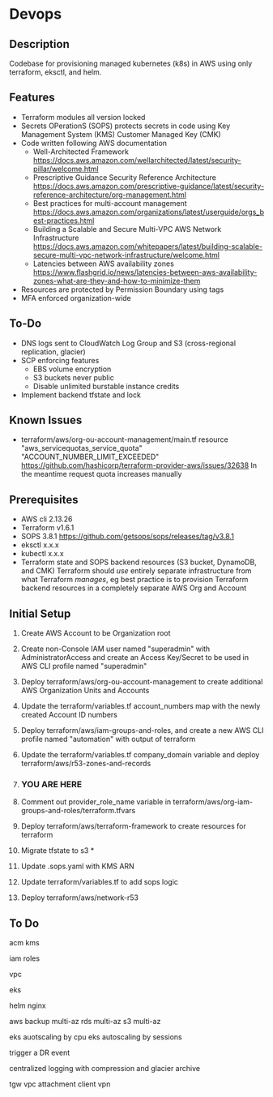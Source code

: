 # Devops

## Description
Codebase for provisioning managed kubernetes (k8s) in AWS using only terraform, eksctl, and helm.

## Features
- Terraform modules all version locked
- Secrets OPerationS (SOPS) protects secrets in code using Key Management System (KMS) Customer Managed Key (CMK)
- Code written following AWS documentation
  - Well-Architected Framework  https://docs.aws.amazon.com/wellarchitected/latest/security-pillar/welcome.html
  - Prescriptive Guidance Security Reference Architecture https://docs.aws.amazon.com/prescriptive-guidance/latest/security-reference-architecture/org-management.html
  - Best practices for multi-account management https://docs.aws.amazon.com/organizations/latest/userguide/orgs_best-practices.html
  - Building a Scalable and Secure Multi-VPC AWS Network Infrastructure https://docs.aws.amazon.com/whitepapers/latest/building-scalable-secure-multi-vpc-network-infrastructure/welcome.html
  - Latencies between AWS availability zones https://www.flashgrid.io/news/latencies-between-aws-availability-zones-what-are-they-and-how-to-minimize-them
- Resources are protected by Permission Boundary using tags
- MFA enforced organization-wide

## To-Do
- DNS logs sent to CloudWatch Log Group and S3 (cross-regional replication, glacier)
- SCP enforcing features
  - EBS volume encryption
  - S3 buckets never public
  - Disable unlimited burstable instance credits
- Implement backend tfstate and lock

## Known Issues
- terraform/aws/org-ou-account-management/main.tf
  resource "aws_servicequotas_service_quota" "ACCOUNT_NUMBER_LIMIT_EXCEEDED"
  https://github.com/hashicorp/terraform-provider-aws/issues/32638
  In the meantime request quota increases manually

## Prerequisites
- AWS cli 2.13.26
- Terraform v1.6.1
- SOPS 3.8.1  https://github.com/getsops/sops/releases/tag/v3.8.1
- eksctl x.x.x
- kubectl x.x.x
- Terraform state and SOPS backend resources (S3 bucket, DynamoDB, and CMK)
  Terraform should _use_ entirely separate infrastructure from what Terraform _manages_, eg best practice is to provision Terraform backend resources in a completely separate AWS Org and Account

## Initial Setup
1. Create AWS Account to be Organization root
1. Create non-Console IAM user named "superadmin" with AdministratorAccess and create an Access Key/Secret to be used in AWS CLI profile named "superadmin"
1. Deploy terraform/aws/org-ou-account-management to create additional AWS Organization Units and Accounts
1. Update the terraform/variables.tf account_numbers map with the newly created Account ID numbers
1. Deploy terraform/aws/iam-groups-and-roles, and create a new AWS CLI profile named "automation" with output of terraform
1. Update the terraform/variables.tf company_domain variable and deploy terraform/aws/r53-zones-and-records
1. ### YOU ARE HERE

1. Comment out provider_role_name variable in terraform/aws/org-iam-groups-and-roles/terraform.tfvars
1. Deploy terraform/aws/terraform-framework to create resources for terraform
  1. Migrate tfstate to s3 *
  1. Update .sops.yaml with KMS ARN
  1. Update terraform/variables.tf to add sops logic
1. Deploy terraform/aws/network-r53

## To Do
acm
kms

iam roles

vpc

eks

helm nginx

aws backup multi-az
rds multi-az
s3 multi-az

eks auotscaling by cpu
eks autoscaling by sessions

trigger a DR event

centralized logging with compression and glacier archive

tgw
vpc attachment
client vpn
